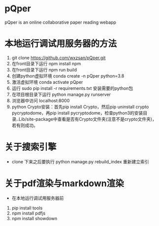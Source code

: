 # pQper
pQper is an online collaborative paper reading webapp

# 本地运行调试用服务器的方法
1. git clone https://github.com/wxzsan/pQper.git
2. 在front目录下运行 npm install npm
3. 在front目录下运行 npm run build
4. 创建python虚拟环境 conda create -n pQper python=3.8
5. 激活虚拟环境 conda activate pQper
6. 运行 sudo pip install -r requirements.txt 安装需要的python包
7. 在项目根目录下运行 python manage.py runserver
8. 浏览器中访问 localhost:8000
9. python Crypto安装：首先pip install Crypto，然后pip uninstall crypto pycryptodome，再pip install pycryptodome，检查python3的安装目录..Lib/site-package中查看是否有Crypto文件夹(注意不是crypto文件夹)，若有则成功。

# 关于搜索引擎
* clone 下来之后要执行 python manage.py rebuild_index 重新建立索引

# 关于pdf渲染与markdown渲染
* 在本地运行调试用服务器前
1. pip install tools
2. npm install pdfjs
3. npm install showdown

